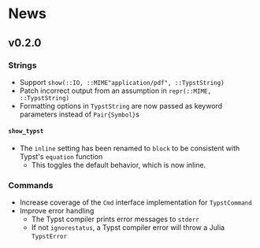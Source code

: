 
# News

## v0.2.0

### Strings

- Support `show(::IO, ::MIME"application/pdf", ::TypstString)`
- Patch incorrect output from an assumption in `repr(::MIME, ::TypstString)`
- Formatting options in `TypstString` are now passed as keyword parameters instead of `Pair{Symbol}`s

#### `show_typst`

- The `inline` setting has been renamed to `block` to be consistent with Typst's `equation` function
    - This toggles the default behavior, which is now inline.

### Commands

- Increase coverage of the `Cmd` interface implementation for `TypstCommand`
- Improve error handling
    - The Typst compiler prints error messages to `stderr`
    - If not `ignorestatus`, a Typst compiler error will throw a Julia `TypstError`
